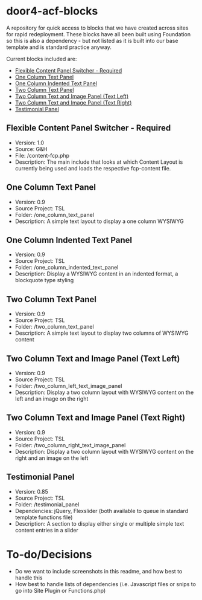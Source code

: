 door4-acf-blocks
================

A repository for quick access to blocks that we have created across sites for rapid redeployment. These blocks have all been built using Foundation so this is also a dependency - but not listed as it is built into our base template and is standard practice anyway.

Current blocks included are:
*	[Flexible Content Panel Switcher - Required](#flexible-content-panel-switcher---required)
*	[One Column Text Panel](#one-column-text-panel)
*	[One Column Indented Text Panel](#one-column-indented-text-panel)
*	[Two Column Text Panel](#two-column-text-panel)
*	[Two Column Text and Image Panel (Text Left)](#two-column-text-and-image-panel-text-left)
*	[Two Column Text and Image Panel (Text Right)](#two-column-text-and-image-panel-text-right)
*	[Testimonial Panel](#testimonial-panel)


Flexible Content Panel Switcher - Required
------------------------------------------

*	Version: 1.0
*	Source: G&H
*	File: /content-fcp.php
*	Description: The main include that looks at which Content Layout is currently being used and loads the respective fcp-content file.

One Column Text Panel
---------------------

*	Version: 0.9
*	Source Project: TSL
*	Folder:	/one_column_text_panel
*	Description: A simple text layout to display a one column WYSIWYG

One Column Indented Text Panel
------------------------------

*	Version: 0.9
*	Source Project: TSL
*	Folder:	/one_column_indented_text_panel
*	Description: Display a WYSIWYG content in an indented format, a blockquote type styling

Two Column Text Panel
---------------------

*	Version: 0.9
*	Source Project: TSL
*	Folder:	/two_column_text_panel
*	Description: A simple text layout to display two columns of WYSIWYG content

Two Column Text and Image Panel (Text Left)
-------------------------------------------

*	Version: 0.9
*	Source Project: TSL
*	Folder:	/two_column_left_text_image_panel
*	Description: Display a two column layout with WYSIWYG content on the left and an image on the right

Two Column Text and Image Panel (Text Right)
--------------------------------------------

*	Version: 0.9
*	Source Project: TSL
*	Folder:	/two_column_right_text_image_panel
*	Description: Display a two column layout with WYSIWYG content on the right and an image on the left

Testimonial Panel
-----------------

*	Version: 0.85
*	Source Project: TSL
*	Folder:	/testimonial_panel
*	Dependencies: jQuery, Flexslider (both available to queue in standard template functions file)
*	Description: A section to display either single or multiple simple text content entries in a slider



To-do/Decisions
===============

*	Do we want to include screenshots in this readme, and how best to handle this
*	How best to handle lists of dependencies (i.e. Javascript files or snips to go into Site Plugin or Functions.php)